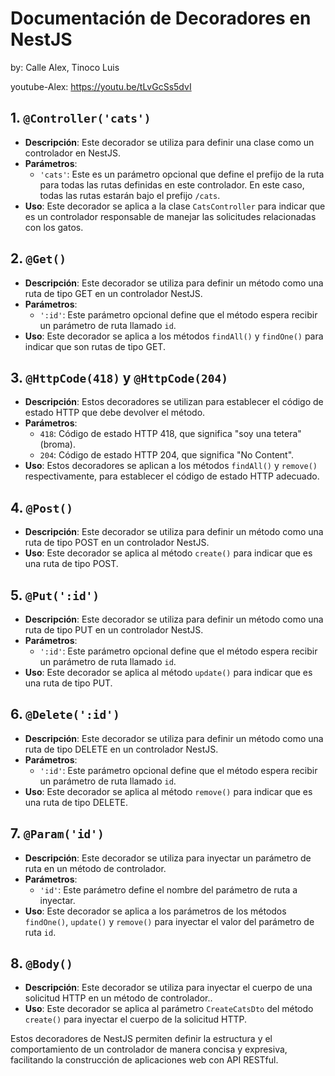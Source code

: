 # Documentación de Decoradores en NestJS

by: Calle Alex, Tinoco Luis

youtube-Alex: <https://youtu.be/tLvGcSs5dvI>

## 1. `@Controller('cats')`

- **Descripción**: Este decorador se utiliza para definir una clase como un controlador en NestJS.
- **Parámetros**:
  - `'cats'`: Este es un parámetro opcional que define el prefijo de la ruta para todas las rutas definidas en este controlador. En este caso, todas las rutas estarán bajo el prefijo `/cats`.
- **Uso**: Este decorador se aplica a la clase `CatsController` para indicar que es un controlador responsable de manejar las solicitudes relacionadas con los gatos.

## 2. `@Get()`

- **Descripción**: Este decorador se utiliza para definir un método como una ruta de tipo GET en un controlador NestJS.
- **Parámetros**:
  - `':id'`: Este parámetro opcional define que el método espera recibir un parámetro de ruta llamado `id`.
- **Uso**: Este decorador se aplica a los métodos `findAll()` y `findOne()` para indicar que son rutas de tipo GET.

## 3. `@HttpCode(418)` y `@HttpCode(204)`

- **Descripción**: Estos decoradores se utilizan para establecer el código de estado HTTP que debe devolver el método.
- **Parámetros**:
  - `418`: Código de estado HTTP 418, que significa "soy una tetera"(broma).
  - `204`: Código de estado HTTP 204, que significa "No Content".
- **Uso**: Estos decoradores se aplican a los métodos `findAll()` y `remove()` respectivamente, para establecer el código de estado HTTP adecuado.

## 4. `@Post()`

- **Descripción**: Este decorador se utiliza para definir un método como una ruta de tipo POST en un controlador NestJS.
- **Uso**: Este decorador se aplica al método `create()` para indicar que es una ruta de tipo POST.

## 5. `@Put(':id')`

- **Descripción**: Este decorador se utiliza para definir un método como una ruta de tipo PUT en un controlador NestJS.
- **Parámetros**:
  - `':id'`: Este parámetro opcional define que el método espera recibir un parámetro de ruta llamado `id`.
- **Uso**: Este decorador se aplica al método `update()` para indicar que es una ruta de tipo PUT.

## 6. `@Delete(':id')`

- **Descripción**: Este decorador se utiliza para definir un método como una ruta de tipo DELETE en un controlador NestJS.
- **Parámetros**:
  - `':id'`: Este parámetro opcional define que el método espera recibir un parámetro de ruta llamado `id`.
- **Uso**: Este decorador se aplica al método `remove()` para indicar que es una ruta de tipo DELETE.

## 7. `@Param('id')`

- **Descripción**: Este decorador se utiliza para inyectar un parámetro de ruta en un método de controlador.
- **Parámetros**:
  - `'id'`: Este parámetro define el nombre del parámetro de ruta a inyectar.
- **Uso**: Este decorador se aplica a los parámetros de los métodos `findOne()`, `update()` y `remove()` para inyectar el valor del parámetro de ruta `id`.

## 8. `@Body()`

- **Descripción**: Este decorador se utiliza para inyectar el cuerpo de una solicitud HTTP en un método de controlador..
- **Uso**: Este decorador se aplica al parámetro `CreateCatsDto` del método `create()` para inyectar el cuerpo de la solicitud HTTP.

Estos decoradores de NestJS permiten definir la estructura y el comportamiento de un controlador de manera concisa y expresiva, facilitando la construcción de aplicaciones web con API RESTful.
